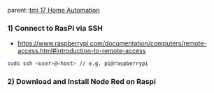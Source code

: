 parent::[tmi 17 Home Automation](Personal%20Folders/that_marouk_ish/tmi%2017%20Home%20Automation.md)

### 1) Connect to RasPi via SSH
- https://www.raspberrypi.com/documentation/computers/remote-access.html#introduction-to-remote-access
```sh
sudo ssh <user>@<host> // e.g. pi@raspberrypi
```

### 2) Download and Install Node Red on Raspi


